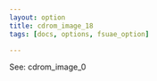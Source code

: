 ```yaml
---
layout: option
title: cdrom_image_18
tags: [docs, options, fsuae_option]

---
```


See: cdrom_image_0

